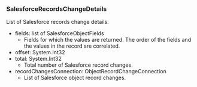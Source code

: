 ### SalesforceRecordsChangeDetails
List of Salesforce records change details.

- fields: list of SalesforceObjectFields
  - Fields for which the values are returned. The order of the fields and the values in the record are correlated.
- offset: System.Int32
- total: System.Int32
  - Total number of Salesforce record changes.
- recordChangesConnection: ObjectRecordChangeConnection
  - List of Salesforce object record changes.
